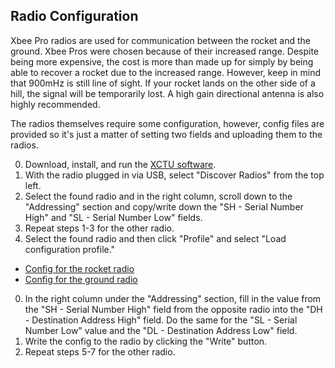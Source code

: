 ## Radio Configuration

Xbee Pro radios are used for communication between the rocket and the ground. Xbee Pros were chosen because of their increased range. Despite being more expensive, the cost is more than made up for simply by being able to recover a rocket due to the increased range. However, keep in mind that 900mHz is still line of sight. If your rocket lands on the other side of a hill, the signal will be temporarily lost. A high gain directional antenna is also highly recommended.

The radios themselves require some configuration, however, config files are provided so it's just a matter of setting two fields and uploading them to the radios.

0. Download, install, and run the [XCTU software](http://www.digi.com/products/xbee-rf-solutions/xctu-software/xctu).
0. With the radio plugged in via USB, select "Discover Radios" from the top left.
0. Select the found radio and in the right column, scroll down to the "Addressing" section and copy/write down the "SH - Serial Number High" and "SL - Serial Number Low" fields.
0. Repeat steps 1-3 for the other radio.
0. Select the found radio and then click "Profile" and select "Load configuration profile."
  * [Config for the rocket radio](/config/radio_rocket_config.xml)
  * [Config for the ground radio](/config/radio_ground_config.xml)
0. In the right column under the "Addressing" section, fill in the value from the "SH - Serial Number High" field from the opposite radio into the "DH - Destination Address High" field. Do the same for the "SL - Serial Number Low" value and the "DL - Destination Address Low" field.
0. Write the config to the radio by clicking the "Write" button.
0. Repeat steps 5-7 for the other radio.
